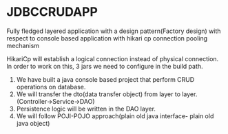 # JDBCCRUDAPP

Fully fledged layered application with a design pattern(Factory design) with respect to console based application 
with hikari cp connection pooling mechanism

HikariCp will establish a logical connection instead of physical connection. In order to work on this, 3 jars we need to configure in the build path.

1. We have built a java console based project that perform CRUD operations on database.
2. We will transfer the dto(data transfer object) from layer to layer. (Controller->Service->DAO) 
3. Persistence logic will  be written in the DAO layer.
4. We will follow POJI-POJO approach(plain old java interface- plain old java object)
